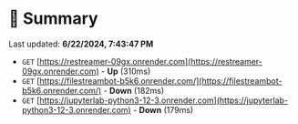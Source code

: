 # 📖 Summary
Last updated: **6/22/2024, 7:43:47 PM**

- `GET` [https://restreamer-09gx.onrender.com](https://restreamer-09gx.onrender.com) - **Up** (310ms)
- `GET` [https://filestreambot-b5k6.onrender.com/](https://filestreambot-b5k6.onrender.com/) - **Down** (182ms)
- `GET` [https://jupyterlab-python3-12-3.onrender.com](https://jupyterlab-python3-12-3.onrender.com) - **Down** (179ms)
